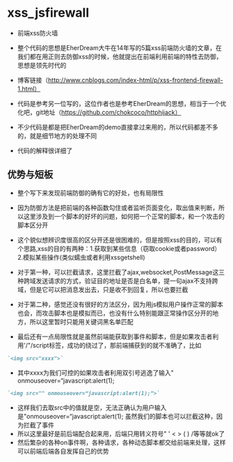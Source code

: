 # xss_jsfirewall
* 前端xss防火墙

* 整个代码的思想是EherDream大牛在14年写的5篇xss前端防火墙的文章，在我们都在用正则去防御xss的时候，他就提出在前端利用前端的特性去防御，思想是领先时代的
* 博客链接（http://www.cnblogs.com/index-html/p/xss-frontend-firewall-1.html）
* 代码是参考另一位写的，这位作者也是参考EherDream的思想，相当于一个优化吧，git地址（https://github.com/chokcoco/httphijack）
* 不少代码是都是把EherDream的demo直接拿过来用的，所以代码都差不多的，就是细节地方的处理不同
* 代码的解释很详细了
## 优势与短板
* 整个写下来发现前端防御的确有它的好处，也有局限性
* 因为防御方法是把前端的各种函数勾住或者监听页面变化，取出值来判断，所以这里涉及到一个脚本的好坏的问题，如何把一个正常的脚本，和一个攻击的脚本区分开
* 这个貌似想辨识度很高的区分开还是很困难的，但是按照xss的目的，可以有个思路,xss的目的有两种：1.获取到某些信息（窃取cookie或者password） 2.模拟某些操作(类似蠕虫或者利用xssgetshell)
* 对于第一种，可以拦截请求，这里拦截了ajax,websocket,PostMessage这三种跨域发送请求的方式，验证目的地址是否是白名单，提一句ajax不支持跨域，但是它可以把消息发出去，只是收不到回复，所以也要拦截
* 对于第二种，感觉还没有很好的方法区分，因为用js模拟用户操作正常的脚本也会，而攻击脚本也是模拟而已，也没有什么特别能跟正常操作区分开的地方，所以这里暂时只能用关键词黑名单匹配

* 最后还有一点局限性就是虽然前端能获取到事件和脚本，但是如果攻击者利用'/"/script标签，成功的绕过了，那前端捕获到的就不准确了，比如
```markdown
`<img src="xxxx">`
```
* 其中xxxx为我们可控的如果攻击者利用双引号逃逸了输入" onmouseover=“javascript:alert(1);
```markdown
`<img src="" onmouseover=“javascript:alert(1);”>`
```
* 这样我们去取src中的值就是空，无法正确认为用户输入是"onmouseover=“javascript:alert(1);  虽然我们的脚本也可以拦截这种，因为拦截了事件
* 所以这里最好是前后端配合起来用，后端只用转义符号" ' < > ( ) /等等就ok了
* 然后繁杂的各种on事件啊，各种请求，各种动态脚本都交给前端来处理，这样可以前端后端各自发挥自己的优势

